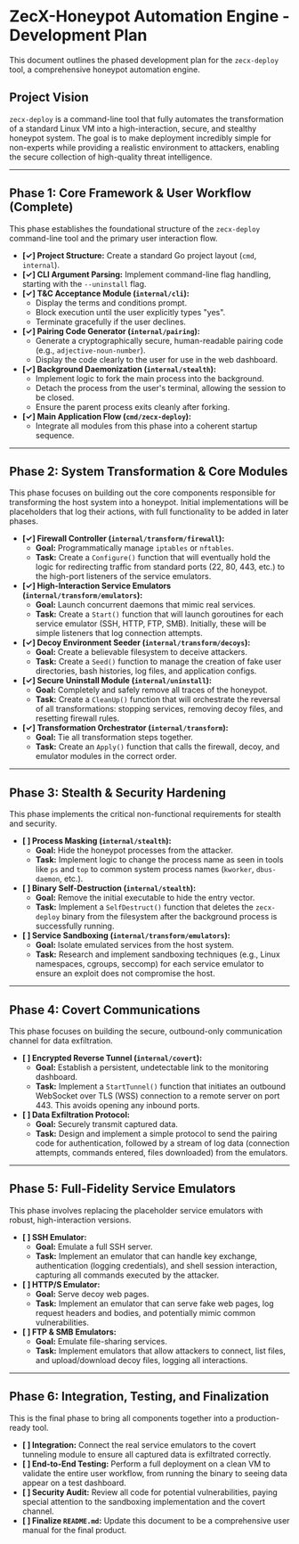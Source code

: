 # ZecX-Honeypot Automation Engine - Development Plan

This document outlines the phased development plan for the `zecx-deploy` tool, a comprehensive honeypot automation engine.

## Project Vision
`zecx-deploy` is a command-line tool that fully automates the transformation of a standard Linux VM into a high-interaction, secure, and stealthy honeypot system. The goal is to make deployment incredibly simple for non-experts while providing a realistic environment to attackers, enabling the secure collection of high-quality threat intelligence.

---

## Phase 1: Core Framework & User Workflow (Complete)

This phase establishes the foundational structure of the `zecx-deploy` command-line tool and the primary user interaction flow.

*   **[✓] Project Structure:** Create a standard Go project layout (`cmd`, `internal`).
*   **[✓] CLI Argument Parsing:** Implement command-line flag handling, starting with the `--uninstall` flag.
*   **[✓] T&C Acceptance Module (`internal/cli`):**
    *   Display the terms and conditions prompt.
    *   Block execution until the user explicitly types "yes".
    *   Terminate gracefully if the user declines.
*   **[✓] Pairing Code Generator (`internal/pairing`):**
    *   Generate a cryptographically secure, human-readable pairing code (e.g., `adjective-noun-number`).
    *   Display the code clearly to the user for use in the web dashboard.
*   **[✓] Background Daemonization (`internal/stealth`):**
    *   Implement logic to fork the main process into the background.
    *   Detach the process from the user's terminal, allowing the session to be closed.
    *   Ensure the parent process exits cleanly after forking.
*   **[✓] Main Application Flow (`cmd/zecx-deploy`):**
    *   Integrate all modules from this phase into a coherent startup sequence.

---

## Phase 2: System Transformation & Core Modules

This phase focuses on building out the core components responsible for transforming the host system into a honeypot. Initial implementations will be placeholders that log their actions, with full functionality to be added in later phases.

*   **[✓] Firewall Controller (`internal/transform/firewall`):**
    *   **Goal:** Programmatically manage `iptables` or `nftables`.
    *   **Task:** Create a `Configure()` function that will eventually hold the logic for redirecting traffic from standard ports (22, 80, 443, etc.) to the high-port listeners of the service emulators.
*   **[✓] High-Interaction Service Emulators (`internal/transform/emulators`):**
    *   **Goal:** Launch concurrent daemons that mimic real services.
    *   **Task:** Create a `Start()` function that will launch goroutines for each service emulator (SSH, HTTP, FTP, SMB). Initially, these will be simple listeners that log connection attempts.
*   **[✓] Decoy Environment Seeder (`internal/transform/decoys`):**
    *   **Goal:** Create a believable filesystem to deceive attackers.
    *   **Task:** Create a `Seed()` function to manage the creation of fake user directories, bash histories, log files, and application configs.
*   **[✓] Secure Uninstall Module (`internal/uninstall`):**
    *   **Goal:** Completely and safely remove all traces of the honeypot.
    *   **Task:** Create a `CleanUp()` function that will orchestrate the reversal of all transformations: stopping services, removing decoy files, and resetting firewall rules.
*   **[✓] Transformation Orchestrator (`internal/transform`):**
    *   **Goal:** Tie all transformation steps together.
    *   **Task:** Create an `Apply()` function that calls the firewall, decoy, and emulator modules in the correct order.

---

## Phase 3: Stealth & Security Hardening

This phase implements the critical non-functional requirements for stealth and security.

*   **[ ] Process Masking (`internal/stealth`):**
    *   **Goal:** Hide the honeypot processes from the attacker.
    *   **Task:** Implement logic to change the process name as seen in tools like `ps` and `top` to common system process names (`kworker`, `dbus-daemon`, etc.).
*   **[ ] Binary Self-Destruction (`internal/stealth`):**
    *   **Goal:** Remove the initial executable to hide the entry vector.
    *   **Task:** Implement a `SelfDestruct()` function that deletes the `zecx-deploy` binary from the filesystem after the background process is successfully running.
*   **[ ] Service Sandboxing (`internal/transform/emulators`):**
    *   **Goal:** Isolate emulated services from the host system.
    *   **Task:** Research and implement sandboxing techniques (e.g., Linux namespaces, cgroups, seccomp) for each service emulator to ensure an exploit does not compromise the host.

---

## Phase 4: Covert Communications

This phase focuses on building the secure, outbound-only communication channel for data exfiltration.

*   **[ ] Encrypted Reverse Tunnel (`internal/covert`):**
    *   **Goal:** Establish a persistent, undetectable link to the monitoring dashboard.
    *   **Task:** Implement a `StartTunnel()` function that initiates an outbound WebSocket over TLS (WSS) connection to a remote server on port 443. This avoids opening any inbound ports.
*   **[ ] Data Exfiltration Protocol:**
    *   **Goal:** Securely transmit captured data.
    *   **Task:** Design and implement a simple protocol to send the pairing code for authentication, followed by a stream of log data (connection attempts, commands entered, files downloaded) from the emulators.

---

## Phase 5: Full-Fidelity Service Emulators

This phase involves replacing the placeholder service emulators with robust, high-interaction versions.

*   **[ ] SSH Emulator:**
    *   **Goal:** Emulate a full SSH server.
    *   **Task:** Implement an emulator that can handle key exchange, authentication (logging credentials), and shell session interaction, capturing all commands executed by the attacker.
*   **[ ] HTTP/S Emulator:**
    *   **Goal:** Serve decoy web pages.
    *   **Task:** Implement an emulator that can serve fake web pages, log request headers and bodies, and potentially mimic common vulnerabilities.
*   **[ ] FTP & SMB Emulators:**
    *   **Goal:** Emulate file-sharing services.
    *   **Task:** Implement emulators that allow attackers to connect, list files, and upload/download decoy files, logging all interactions.

---

## Phase 6: Integration, Testing, and Finalization

This is the final phase to bring all components together into a production-ready tool.

*   **[ ] Integration:** Connect the real service emulators to the covert tunneling module to ensure all captured data is exfiltrated correctly.
*   **[ ] End-to-End Testing:** Perform a full deployment on a clean VM to validate the entire user workflow, from running the binary to seeing data appear on a test dashboard.
*   **[ ] Security Audit:** Review all code for potential vulnerabilities, paying special attention to the sandboxing implementation and the covert channel.
*   **[ ] Finalize `README.md`:** Update this document to be a comprehensive user manual for the final product.
